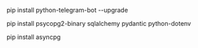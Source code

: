 pip install python-telegram-bot --upgrade

pip install psycopg2-binary sqlalchemy pydantic python-dotenv

pip install asyncpg
<!-- 
# Для SkinGPT-4
conda install -c conda-forge mamba=1.4.7
conda install pytorch==2.0.0 torchvision==0.15.0 torchaudio==2.0.0 pytorch-cuda=11.8 -c pytorch -c nvidia -->